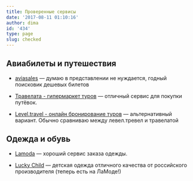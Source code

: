 ```yaml
---
title: Проверенные сервисы
date: '2017-08-11 01:10:16'
author: dima
id: '434'
type: page
slug: checked
---
```


  

  

  

  

Авиабилеты и путешествия
------------------------

  

  
*   [aviasales](http://www.aviasales.ru/?marker=18712) — думаю в представлении не нуждается, годный поисковик дешевых билетов
  
*   [Травелата - гипермаркет туров](https://c18.travelpayouts.com/click?shmarker=18712&promo_id=734&source_type=link&type=click) — отличный сервис для покупки путёвок.
  
*   [Level.travel - онлайн бронирование туров](https://c26.travelpayouts.com/click?shmarker=18712&promo_id=660&source_type=customlink&type=click&custom_url=https%3A%2F%2Flevel.travel%2F) — альтернативный вариант. Обычно сравниваю между левел.тревел и травелатой
  

  

  

Одежда и обувь
--------------

  

  
*   [Lamoda](https://modato.ru/g/3f2779c2d44a46a058c54e8640d77b/) — хороший сервис заказа одежды.
  
*   [Lucky Child](https://modato.ru/g/3f2779c2d44a46a058c54e8640d77b/?ulp=https%3A%2F%2Fwww.lamoda.ru%2Fb%2F29362%2Fbrand-lucky-child%2F&subid=lucky-child) — детская одежда отличного качества от российского производителя (теперь есть на ЛаМоде!)